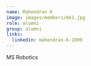 ```yaml
---
name: Mahendran K
image: images/members/mk1.jpg
role: alumni 
group: alumni
links:
  linkedin: mahendran-k-1009
---
```


MS Robotics


